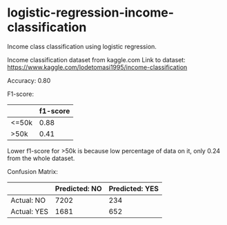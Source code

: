 # logistic-regression-income-classification
Income class classification using logistic regression.

Income classification dataset from kaggle.com
Link to dataset: https://www.kaggle.com/lodetomasi1995/income-classification

Accuracy: 0.80

F1-score:

||f1-score|
|--|--|
|<=50k|0.88|
|>50k|0.41|

Lower f1-score for >50k is because low percentage of data on it, only 0.24 from the whole dataset.

Confusion Matrix:

| |Predicted: NO| Predicted: YES|
|-|-------------|---------------|
| Actual: NO |7202|234|
| Actual: YES |1681|652|